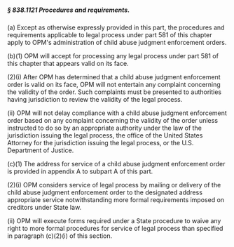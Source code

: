 ##### § 838.1121 Procedures and requirements. #####

(a) Except as otherwise expressly provided in this part, the procedures and requirements applicable to legal process under part 581 of this chapter apply to OPM's administration of child abuse judgment enforcement orders.

(b)(1) OPM will accept for processing any legal process under part 581 of this chapter that appears valid on its face.

(2)(i) After OPM has determined that a child abuse judgment enforcement order is valid on its face, OPM will not entertain any complaint concerning the validity of the order. Such complaints must be presented to authorities having jurisdiction to review the validity of the legal process.

(ii) OPM will not delay compliance with a child abuse judgment enforcement order based on any complaint concerning the validity of the order unless instructed to do so by an appropriate authority under the law of the jurisdiction issuing the legal process, the office of the United States Attorney for the jurisdiction issuing the legal process, or the U.S. Department of Justice.

(c)(1) The address for service of a child abuse judgment enforcement order is provided in appendix A to subpart A of this part.

(2)(i) OPM considers service of legal process by mailing or delivery of the child abuse judgment enforcement order to the designated address appropriate service notwithstanding more formal requirements imposed on creditors under State law.

(ii) OPM will execute forms required under a State procedure to waive any right to more formal procedures for service of legal process than specified in paragraph (c)(2)(i) of this section.
